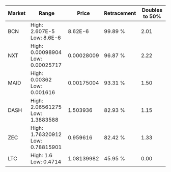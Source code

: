 | Market | Range | Price| Retracement | Doubles to 50% |
| --- | --- | --- | --- | --- |
| BCN | High: 2.607E-5<br />Low: 8.6E-6 | 8.62E-6 | 99.89 % | 2.01 |
| NXT | High: 0.00098904<br />Low: 0.00025717 | 0.00028009 | 96.87 % | 2.22 |
| MAID | High: 0.00362<br />Low: 0.001616 | 0.00175004 | 93.31 % | 1.50 |
| DASH | High: 2.06561275<br />Low: 1.3883588 | 1.503936 | 82.93 % | 1.15 |
| ZEC | High: 1.76320912<br />Low: 0.78815901 | 0.959616 | 82.42 % | 1.33 |
| LTC | High: 1.6<br />Low: 0.4714 | 1.08139982 | 45.95 % | 0.00 |
